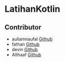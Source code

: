 # LatihanKotlin

## Contributor
- auliamnaufal [Github](https://github.com/auliamnaufal)
- fathan [Github](https://github.com/Fathkim)
- devin [Github](https://github.com/mdevarrysd)
- Althaaf [Github](https://github.com/Althaafzz)
 

